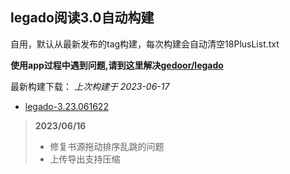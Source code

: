 ## legado阅读3.0自动构建

自用，默认从最新发布的tag构建，每次构建会自动清空18PlusList.txt

**使用app过程中遇到问题,请到这里解决[gedoor/legado](https://github.com/gedoor/legado/issues)**

最新构建下载： *上次构建于 2023-06-17*

* [legado-3.23.061622](https://github.com/0x152a/legado-Build/releases/latest)

<!--start-->
> **2023/06/16**
> 
> * 修复书源拖动排序乱跳的问题
> * 上传导出支持压缩
<!--end-->

